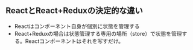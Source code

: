 ## ReactとReact+Reduxの決定的な違い
- Reactはコンポーネント自身が個別に状態を管理する
- React+Reduxの場合は状態管理する専用の場所（store）で状態を管理する。Reactコンポーネントはそれを写すだけ。